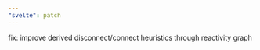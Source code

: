 ```yaml
---
"svelte": patch
---
```


fix: improve derived disconnect/connect heuristics through reactivity graph
